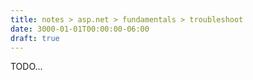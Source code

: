 ```yaml
---
title: notes > asp.net > fundamentals > troubleshoot
date: 3000-01-01T00:00:00-06:00
draft: true
---
```


TODO...
